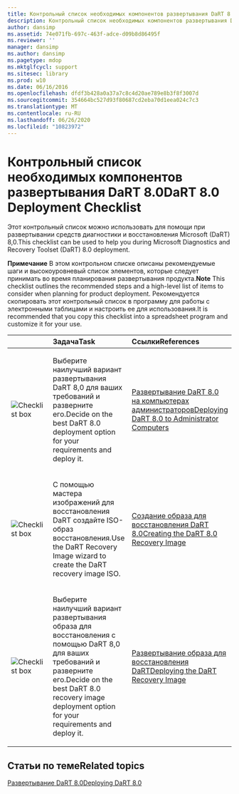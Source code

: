 ```yaml
---
title: Контрольный список необходимых компонентов развертывания DaRT 8.0
description: Контрольный список необходимых компонентов развертывания DaRT 8.0
author: dansimp
ms.assetid: 74e071fb-697c-463f-adce-d09b8d86495f
ms.reviewer: ''
manager: dansimp
ms.author: dansimp
ms.pagetype: mdop
ms.mktglfcycl: support
ms.sitesec: library
ms.prod: w10
ms.date: 06/16/2016
ms.openlocfilehash: dfdf3b428a0a37a7c8c4d20ae789e8b3f8f3007d
ms.sourcegitcommit: 354664bc527d93f80687cd2eba70d1eea024c7c3
ms.translationtype: MT
ms.contentlocale: ru-RU
ms.lasthandoff: 06/26/2020
ms.locfileid: "10823972"
---
```

# <span data-ttu-id="2e3a1-103">Контрольный список необходимых компонентов развертывания DaRT 8.0</span><span class="sxs-lookup"><span data-stu-id="2e3a1-103">DaRT 8.0 Deployment Checklist</span></span>


<span data-ttu-id="2e3a1-104">Этот контрольный список можно использовать для помощи при развертывании средств диагностики и восстановления Microsoft (DaRT) 8,0.</span><span class="sxs-lookup"><span data-stu-id="2e3a1-104">This checklist can be used to help you during Microsoft Diagnostics and Recovery Toolset (DaRT) 8.0 deployment.</span></span>

<span data-ttu-id="2e3a1-105">**Примечание**  В этом контрольном списке описаны рекомендуемые шаги и высокоуровневый список элементов, которые следует принимать во время планирования развертывания продукта.</span><span class="sxs-lookup"><span data-stu-id="2e3a1-105">**Note** This checklist outlines the recommended steps and a high-level list of items to consider when planning for product deployment.</span></span> <span data-ttu-id="2e3a1-106">Рекомендуется скопировать этот контрольный список в программу для работы с электронными таблицами и настроить ее для использования.</span><span class="sxs-lookup"><span data-stu-id="2e3a1-106">It is recommended that you copy this checklist into a spreadsheet program and customize it for your use.</span></span>

 

<table>
<colgroup>
<col width="33%" />
<col width="33%" />
<col width="33%" />
</colgroup>
<thead>
<tr class="header">
<th align="left"></th>
<th align="left"><span data-ttu-id="2e3a1-107">Задача</span><span class="sxs-lookup"><span data-stu-id="2e3a1-107">Task</span></span></th>
<th align="left"><span data-ttu-id="2e3a1-108">Ссылки</span><span class="sxs-lookup"><span data-stu-id="2e3a1-108">References</span></span></th>
</tr>
</thead>
<tbody>
<tr class="odd">
<td align="left"><img src="images/checklistbox.gif" alt="Checklist box" /></td>
<td align="left"><p><span data-ttu-id="2e3a1-109">Выберите наилучший вариант развертывания DaRT 8,0 для ваших требований и разверните его.</span><span class="sxs-lookup"><span data-stu-id="2e3a1-109">Decide on the best DaRT 8.0 deployment option for your requirements and deploy it.</span></span></p></td>
<td align="left"><p><a href="deploying-dart-80-to-administrator-computers-dart-8.md" data-raw-source="[Deploying DaRT 8.0 to Administrator Computers](deploying-dart-80-to-administrator-computers-dart-8.md)"><span data-ttu-id="2e3a1-110">Развертывание DaRT 8.0 на компьютерах администраторов</span><span class="sxs-lookup"><span data-stu-id="2e3a1-110">Deploying DaRT 8.0 to Administrator Computers</span></span></a></p></td>
</tr>
<tr class="even">
<td align="left"><img src="images/checklistbox.gif" alt="Checklist box" /></td>
<td align="left"><p><span data-ttu-id="2e3a1-111">С помощью мастера изображений для восстановления DaRT создайте ISO-образ восстановления.</span><span class="sxs-lookup"><span data-stu-id="2e3a1-111">Use the DaRT Recovery Image wizard to create the DaRT recovery image ISO.</span></span></p></td>
<td align="left"><p><a href="creating-the-dart-80-recovery-image-dart-8.md" data-raw-source="[Creating the DaRT 8.0 Recovery Image](creating-the-dart-80-recovery-image-dart-8.md)"><span data-ttu-id="2e3a1-112">Создание образа для восстановления DaRT 8.0</span><span class="sxs-lookup"><span data-stu-id="2e3a1-112">Creating the DaRT 8.0 Recovery Image</span></span></a></p></td>
</tr>
<tr class="odd">
<td align="left"><img src="images/checklistbox.gif" alt="Checklist box" /></td>
<td align="left"><p><span data-ttu-id="2e3a1-113">Выберите наилучший вариант развертывания образа для восстановления с помощью DaRT 8,0 для ваших требований и разверните его.</span><span class="sxs-lookup"><span data-stu-id="2e3a1-113">Decide on the best DaRT 8.0 recovery image deployment option for your requirements and deploy it.</span></span></p></td>
<td align="left"><p><a href="deploying-the-dart-recovery-image-dart-8.md" data-raw-source="[Deploying the DaRT Recovery Image](deploying-the-dart-recovery-image-dart-8.md)"><span data-ttu-id="2e3a1-114">Развертывание образа для восстановления DaRT</span><span class="sxs-lookup"><span data-stu-id="2e3a1-114">Deploying the DaRT Recovery Image</span></span></a></p></td>
</tr>
</tbody>
</table>

 

## <span data-ttu-id="2e3a1-115">Статьи по теме</span><span class="sxs-lookup"><span data-stu-id="2e3a1-115">Related topics</span></span>


[<span data-ttu-id="2e3a1-116">Развертывание DaRT 8.0</span><span class="sxs-lookup"><span data-stu-id="2e3a1-116">Deploying DaRT 8.0</span></span>](deploying-dart-80-dart-8.md)

 

 





